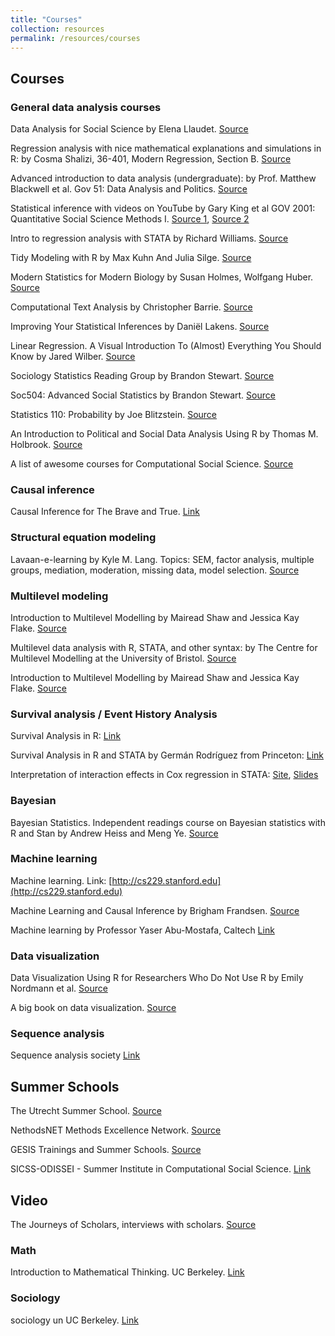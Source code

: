 ```yaml
---
title: "Courses"
collection: resources 
permalink: /resources/courses
---
```


## Courses 


### General data analysis courses 

Data Analysis for Social Science by Elena Llaudet. [Source](https://scholar.harvard.edu/ellaudet/dss-instructor-materials)


Regression analysis with nice mathematical explanations and simulations in R: by Cosma Shalizi, 36-401, Modern Regression, Section B. [Source](https://www.stat.cmu.edu/~cshalizi/mreg/15/)


Advanced introduction to data analysis (undergraduate):  by Prof. Matthew Blackwell et al. Gov 51: Data Analysis and Politics. [Source](https://gov51.mattblackwell.org/) 


Statistical inference with videos on YouTube by Gary King et al GOV 2001: Quantitative Social Science Methods I.
[Source 1](https://projects.iq.harvard.edu/gov2001), [Source 2 ](https://www.youtube.com/channel/UCtrwX29xpuWc9y0-0PKrHSQ/videos) 


Intro to regression analysis with STATA by Richard Williams. [Source](https://www3.nd.edu/~rwilliam/stats3/index.html) 


Tidy Modeling with R by Max Kuhn And Julia Silge. [Source](https://www.tmwr.org/) 


Modern Statistics for Modern Biology by Susan Holmes, Wolfgang Huber. [Source](https://web.stanford.edu/class/bios221/book/introduction.html) 


Computational Text Analysis by Christopher Barrie. [Source](https://cjbarrie.github.io/CTA-ED/course-overview.html )


Improving Your Statistical Inferences by Daniël Lakens. [Source](https://lakens.github.io/statistical_inferences/) 


Linear Regression. A Visual Introduction To (Almost) Everything You Should Know by Jared Wilber. [Source](https://mlu-explain.github.io/linear-regression/) 


Sociology Statistics Reading Group by Brandon Stewart. [Source](https://scholar.princeton.edu/bstewart/sociology-statistics-reading-group) 


Soc504: Advanced Social Statistics by Brandon Stewart. [Source](https://scholar.princeton.edu/bstewart/bstewart/soc504-advanced-social-statistics)


Statistics 110: Probability by Joe Blitzstein. [Source](https://projects.iq.harvard.edu/stat110) 


An Introduction to Political and Social Data Analysis Using R by Thomas M. Holbrook. [Source](https://bookdown.org/tomholbrook12/bookdown-demo/) 

  
A list of awesome courses for Computational Social Science. [Source](https://github.com/gesiscss/awesome-computational-social-science)


### Causal inference  

Causal Inference for The Brave and True. [Link](https://matheusfacure.github.io/python-causality-handbook/landing-page.html)  



### Structural equation modeling  

Lavaan-e-learning by Kyle M. Lang. Topics: SEM, factor analysis, multiple groups, mediation, moderation, missing data, model selection. [Source](https://github.com/kylelang/lavaan-e-learning) 



### Multilevel modeling 

Introduction to Multilevel Modelling by Mairead Shaw and Jessica Kay Flake. [Source](https://www.learn-mlms.com/)

Multilevel data analysis with R, STATA, and other syntax: by The Centre for Multilevel Modelling at the University of Bristol.
[Source](http://www.bristol.ac.uk/cmm/learning/online-course/) 


Introduction to Multilevel Modelling by Mairead Shaw and Jessica Kay Flake. [Source](https://www.learn-mlms.com) 



### Survival analysis / Event History Analysis 

Survival Analysis in R: [Link](https://www.emilyzabor.com/tutorials/survival_analysis_in_r_tutorial.html)  

Survival Analysis in R and STATA by Germán Rodríguez from Princeton: [Link](https://grodri.github.io/survival/index)

Interpretation of interaction effects in Cox regression in STATA: [Site](https://www.pauldickman.com/software/stata/parameterising-interactions/), [Slides](http://pauldickman.com/video/interactions/interactions_stata.pdf) 


### Bayesian 

Bayesian Statistics. Independent readings course on Bayesian statistics with R and Stan by Andrew Heiss and Meng Ye. [Source](https://bayesf22.classes.andrewheiss.com/)



### Machine learning  

Machine learning. Link: [http://cs229.stanford.edu](http://cs229.stanford.edu)

Machine Learning and Causal Inference by Brigham Frandsen. [Source](https://github.com/Mixtape-Sessions/Machine-Learning) 

Machine learning by Professor Yaser Abu-Mostafa, Caltech [Link](https://work.caltech.edu/telecourse)


### Data visualization 

Data Visualization Using R for Researchers Who Do Not Use R by Emily Nordmann et al. [Source](https://journals.sagepub.com/doi/full/10.1177/25152459221074654) 


A big book on data visualization. [Source](https://visualisingdata.com/book/)


### Sequence analysis 

Sequence analysis society [Link](https://sequenceanalysis.org/softwares/)


## Summer Schools


The Utrecht Summer School. [Source](https://utrechtsummerschool.nl/  ) 


NethodsNET Methods Excellence Network. [Source](https://www.methodsnet.org/home) 


GESIS Trainings and Summer Schools. [Source](https://training.gesis.org/)


SICSS-ODISSEI - Summer Institute in Computational Social Science. [Link](https://sicss.io/2023/odissei/)


## Video

The Journeys of Scholars, interviews with scholars. [Source](https://www.youtube.com/@thejourneysofscholars8820) 



### Math 

Introduction to Mathematical Thinking. UC Berkeley. [Link](http://imt-decal.org)

### Sociology 
sociology un UC Berkeley. [Link](https://sociology.berkeley.edu/fall-2024)